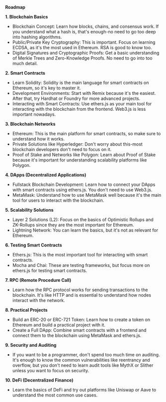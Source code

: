 **Roadmap**

**1. Blockchain Basics**
- Blockchain Concept: Learn how blocks, chains, and consensus work. If you understand what a
hash is, that's enough-no need to go too deep into hashing algorithms.
- Public/Private Key Cryptography: This is important. Focus on learning ECDSA, as it's the most
used in Ethereum. RSA is good to know too.
- Digital Signatures and Cryptographic Proofs: Get a basic understanding of Merkle Trees and
Zero-Knowledge Proofs. No need to go into too much detail.

**2. Smart Contracts**
- Learn Solidity: Solidity is the main language for smart contracts on Ethereum, so it's key to master
it.
- Development Environments: Start with Remix because it's the easiest. After that, try Hardhat or
Foundry for more advanced projects.
- Interacting with Smart Contracts: Use ethers.js as your main tool for interacting with the blockchain
from the frontend. Web3.js is less important nowadays.

**3. Blockchain Networks**
- Ethereum: This is the main platform for smart contracts, so make sure to understand how it works.
- Private Solutions like Hyperledger: Don't worry about this-most blockchain developers don't need
to focus on it.
- Proof of Stake and Networks like Polygon: Learn about Proof of Stake because it's important for
understanding scalability platforms like Polygon.

**4. DApps (Decentralized Applications)**
- Fullstack Blockchain Development: Learn how to connect your DApps with smart contracts using
ethers.js. You don't need to use Web3.js.
- MetaMask: Understand how to use MetaMask well because it's the main tool for users to interact
with the blockchain.

**5. Scalability Solutions**
- Layer 2 Solutions (L2): Focus on the basics of Optimistic Rollups and ZK-Rollups since they are
the most important for Ethereum.
- Lightning Network: You can learn the basics, but it's not as relevant for Ethereum.
  
**6. Testing Smart Contracts**
- Ethers.js: This is the most important tool for interacting with smart contracts.
- Mocha and Chai: These are testing frameworks, but focus more on ethers.js for testing smart
contracts.

**7. RPC (Remote Procedure Call)**
- Learn how the RPC protocol works for sending transactions to the blockchain. It's like HTTP and is
essential to understand how nodes interact with the network.

**8. Practical Projects**
- Build an ERC-20 or ERC-721 Token: Learn how to create a token on Ethereum and build a
practical project with it.
- Create a Full DApp: Combine smart contracts with a frontend and connect them to the blockchain
using MetaMask and ethers.js.

**9. Security and Auditing**
- If you want to be a programmer, don't spend too much time on auditing. It's enough to know the
common vulnerabilities like reentrancy and overflow, but you don't need to learn audit tools like
MythX or Slither unless you want to focus on security.

**10. DeFi (Decentralized Finance)**
- Learn the basics of DeFi and try out platforms like Uniswap or Aave to understand the most
common use cases.
